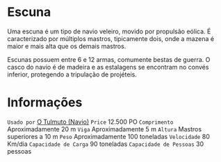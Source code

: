 <!-- TITLE: Escuna -->
<!-- SUBTITLE: Visão geral sobre Escuna -->

# Escuna
Uma escuna é um tipo de navio veleiro, movido por propulsão eólica. É caracterizado por múltiplos mastros, tipicamente dois, onde a mazena é maior e mais alta que os demais mastros.

Escunas possuem entre 6 e 12 armas, comumente bestas de guerra. O casco do navio é de madeira e as estalagens se encontram no convés inferior, protegendo a tripulação de projéteis.

# Informações
`Usado por` [O Tulmuto (Navio)](http://localhost/veiculos/escuna/o-tumulto-navio#o-tumulto-navio)
`Price` 12.500 PO
`Comprimento` Aproximadamente 20 m
`Viga` Aproximadamente 5 m
`Altura` Mastros superiores a 10 m 
`Peso` Aproximadamente 100 toneladas
`Velocidade` 80 Km/dia
`Capacidade de Carga` 90 toneladas
`Capacidade de Pessoas` 30 pessoas
